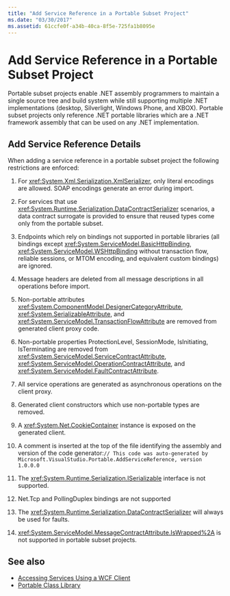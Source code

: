 ```yaml
---
title: "Add Service Reference in a Portable Subset Project"
ms.date: "03/30/2017"
ms.assetid: 61ccfe0f-a34b-40ca-8f5e-725fa1b8095e
---
```

# Add Service Reference in a Portable Subset Project
Portable subset projects enable .NET assembly programmers to maintain a single source tree and build system while still supporting multiple .NET implementations (desktop, Silverlight, Windows Phone, and XBOX). Portable subset projects only reference .NET portable libraries which are a .NET framework assembly that can be used on any .NET implementation.  
  
## Add Service Reference Details  
 When adding a service reference in a portable subset project the following restrictions are enforced:  
  
1. For <xref:System.Xml.Serialization.XmlSerializer>, only literal encodings are allowed. SOAP encodings generate an error during import.  
  
2. For services that use <xref:System.Runtime.Serialization.DataContractSerializer> scenarios, a data contract surrogate is provided to ensure that reused types come only from the portable subset.  
  
3. Endpoints which rely on bindings not supported in portable libraries (all bindings except <xref:System.ServiceModel.BasicHttpBinding>, <xref:System.ServiceModel.WSHttpBinding> without transaction flow, reliable sessions, or MTOM encoding, and equivalent custom bindings) are ignored.  
  
4. Message headers are deleted from all message descriptions in all operations before import.  
  
5. Non-portable attributes <xref:System.ComponentModel.DesignerCategoryAttribute>, <xref:System.SerializableAttribute>, and <xref:System.ServiceModel.TransactionFlowAttribute> are removed from generated client proxy code.  
  
6. Non-portable properties ProtectionLevel, SessionMode, IsInitiating, IsTerminating are removed from <xref:System.ServiceModel.ServiceContractAttribute>, <xref:System.ServiceModel.OperationContractAttribute>, and <xref:System.ServiceModel.FaultContractAttribute>.  
  
7. All service operations are generated as asynchronous operations on the client proxy.  
  
8. Generated client constructors which use non-portable types are removed.  
  
9. A <xref:System.Net.CookieContainer> instance is exposed on the generated client.  
  
10. A comment is inserted at the top of the file identifying the assembly and version of the code generator:`// This code was auto-generated by Microsoft.VisualStudio.Portable.AddServiceReference, version 1.0.0.0`  
  
11. The <xref:System.Runtime.Serialization.ISerializable> interface is not supported.  
  
12. Net.Tcp and PollingDuplex bindings are not supported  
  
13. The <xref:System.Runtime.Serialization.DataContractSerializer> will always be used for faults.  
  
14. <xref:System.ServiceModel.MessageContractAttribute.IsWrapped%2A> is not supported in portable subset projects.  
  
## See also

- [Accessing Services Using a WCF Client](../../../docs/framework/wcf/accessing-services-using-a-wcf-client.md)
- [Portable Class Library](../../standard/cross-platform/cross-platform-development-with-the-portable-class-library.md)
